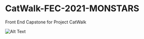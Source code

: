 # CatWalk-FEC-2021-MONSTARS
Front End Capstone for Project CatWalk 

![Alt Text](https://media1.tenor.com/images/8c409e6f39acc1bd796e8031747f19ad/tenor.gif?itemid=17029825)
